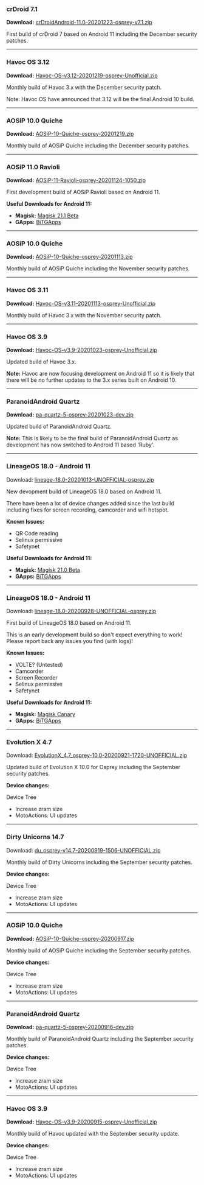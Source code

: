 ### crDroid 7.1

**Download:** [crDroidAndroid-11.0-20201223-osprey-v7.1.zip](https://sourceforge.net/projects/chil360-android/files/crdroid-7.x/osprey/crDroidAndroid-11.0-20201223-osprey-v7.1.zip/download)

First build of crDroid 7 based on Android 11 including the December security patches.

<hr>

### Havoc OS 3.12

**Download:** [Havoc-OS-v3.12-20201219-osprey-Unofficial.zip](https://sourceforge.net/projects/chil360-android/files/havoc-3.x/osprey/Havoc-OS-v3.12-20201219-osprey-Unofficial.zip/download)

Monthly build of Havoc 3.x with the December security patch.

Note: Havoc OS have announced that 3.12 will be the final Android 10 build.

<hr>

### AOSiP 10.0 Quiche

**Download:** [AOSiP-10-Quiche-osprey-20201219.zip](https://sourceforge.net/projects/chil360-android/files/aosip-10.0/osprey/AOSiP-10-Quiche-osprey-20201219.zip/download)

Monthly build of AOSiP Quiche including the December security patches.

<hr>

### AOSiP 11.0 Ravioli

**Download:** [AOSiP-11-Ravioli-osprey-20201124-1050.zip](https://sourceforge.net/projects/chil360-android/files/aosip-11.0/osprey/AOSiP-11-Ravioli-osprey-20201124-1050.zip/download)

First development build of AOSiP Ravioli based on Android 11.

**Useful Downloads for Android 11:**
  - **Magisk:** [Magisk 21.1 Beta](https://github.com/topjohnwu/Magisk/releases/download/v21.1/Magisk-v21.1.zip)
  - **GApps:** [BiTGApps](https://bitgapps.cf/arm/R/)

<hr>

### AOSiP 10.0 Quiche

**Download:** [AOSiP-10-Quiche-osprey-20201113.zip](https://sourceforge.net/projects/chil360-android/files/aosip-10.0/osprey/AOSiP-10-Quiche-osprey-20201113.zip/download)

Monthly build of AOSiP Quiche including the November security patches.

<hr>

### Havoc OS 3.11

**Download:** [Havoc-OS-v3.11-20201113-osprey-Unofficial.zip](https://sourceforge.net/projects/chil360-android/files/havoc-3.x/osprey/Havoc-OS-v3.11-20201113-osprey-Unofficial.zip/download)

Monthly build of Havoc 3.x with the November security patch.

<hr>

### Havoc OS 3.9

**Download:** [Havoc-OS-v3.9-20201023-osprey-Unofficial.zip](https://sourceforge.net/projects/chil360-android/files/havoc-3.x/osprey/Havoc-OS-v3.9-20201023-osprey-Unofficial.zip/download)

Updated build of Havoc 3.x.

**Note:**
Havoc are now focusing development on Android 11 so it is likely that there will be no further updates to the 3.x series built on Android 10.

<hr>

### ParanoidAndroid Quartz

**Download:** [pa-quartz-5-osprey-20201023-dev.zip](https://sourceforge.net/projects/chil360-android/files/pa-quartz/osprey/pa-quartz-5-osprey-20201023-dev.zip/download)

Updated build of ParanoidAndroid Quartz.

**Note:**
This is likely to be the final build of ParanoidAndroid Quartz as development has now switched to Android 11 based 'Ruby'.

<hr>

### LineageOS 18.0 - Android 11

Download: [lineage-18.0-20201013-UNOFFICIAL-osprey.zip](https://sourceforge.net/projects/chil360-android/files/lineage-18.x/osprey/lineage-18.0-20201013-UNOFFICIAL-osprey.zip/download)

New devopment build of LineageOS 18.0 based on Android 11.

There have been a lot of device changes added since the last build including fixes for screen recording, camcorder and wifi hotspot.

**Known Issues:**
  - QR Code reading
  - Selinux permissive
  - Safetynet

**Useful Downloads for Android 11:**
  - **Magisk:** [Magisk 21.0 Beta](https://github.com/topjohnwu/Magisk/releases/download/v21.0/Magisk-v21.0.zip)
  - **GApps:** [BiTGApps](https://bitgapps.cf/arm/R/)

<hr>

### LineageOS 18.0 - Android 11

Download: [lineage-18.0-20200928-UNOFFICIAL-osprey.zip](https://sourceforge.net/projects/chil360-android/files/lineage-18.x/osprey/lineage-18.0-20200928-UNOFFICIAL-osprey.zip/download)

First build of LineageOS 18.0 based on Android 11.

This is an early development build so don't expect everything to work!
Please report back any issues you find (with logs)!

**Known Issues:**
  - VOLTE? (Untested)
  - Camcorder
  - Screen Recorder
  - Selinux permissive
  - Safetynet

**Useful Downloads for Android 11:**
  - **Magisk:** [Magisk Canary](https://github.com/topjohnwu/magisk_files/raw/canary/magisk-debug.zip)
  - **GApps:** [BiTGApps](https://bitgapps.cf/arm/R/)

<hr>

### Evolution X 4.7

Download: [EvolutionX_4.7_osprey-10.0-20200921-1720-UNOFFICIAL.zip](https://sourceforge.net/projects/chil360-android/files/evo-ten/osprey/EvolutionX_4.7_osprey-10.0-20200921-1720-UNOFFICIAL.zip/download)

Updated build of Evolution X 10.0 for Osprey including the September security patches.

**Device changes:**

Device Tree
  - Increase zram size
  - MotoActions: UI updates

<hr>

### Dirty Unicorns 14.7

Download: [du_osprey-v14.7-20200919-1506-UNOFFICIAL.zip](https://sourceforge.net/projects/chil360-android/files/du-14.x/osprey/du_osprey-v14.7-20200919-1506-UNOFFICIAL.zip/download)

Monthly build of Dirty Unicorns including the September security patches.

**Device changes:**

Device Tree
  - Increase zram size
  - MotoActions: UI updates

<hr>

### AOSiP 10.0 Quiche

**Download:** [AOSiP-10-Quiche-osprey-20200917.zip](https://sourceforge.net/projects/chil360-android/files/aosip-10.0/osprey/AOSiP-10-Quiche-osprey-20200917.zip/download)

Monthly build of AOSiP Quiche including the September security patches.

**Device changes:**

Device Tree
  - Increase zram size
  - MotoActions: UI updates

<hr>

### ParanoidAndroid Quartz

**Download:** [pa-quartz-5-osprey-20200916-dev.zip](https://sourceforge.net/projects/chil360-android/files/pa-quartz/osprey/pa-quartz-5-osprey-20200916-dev.zip/download)

Monthly build of ParanoidAndroid Quartz including the September security patches.

**Device changes:**

Device Tree
  - Increase zram size
  - MotoActions: UI updates

<hr>

### Havoc OS 3.9

**Download:** [Havoc-OS-v3.9-20200915-osprey-Unofficial.zip](https://sourceforge.net/projects/chil360-android/files/havoc-3.x/osprey/Havoc-OS-v3.9-20200915-osprey-Unofficial.zip/download)

Monthly build of Havoc updated with the September security update.

**Device changes:**

Device Tree
  - Increase zram size
  - MotoActions: UI updates
